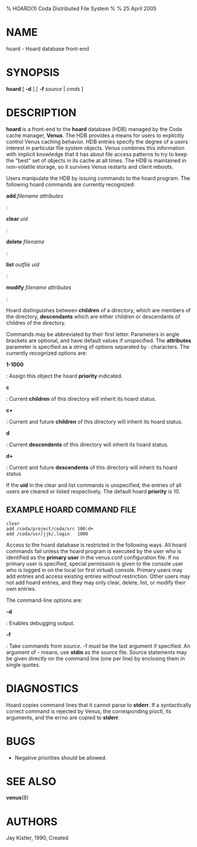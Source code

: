 % HOARD(1) Coda Distributed File System
%
% 25 April 2005

NAME
====

hoard - Hoard database front-end

SYNOPSIS
========

**hoard** \[ **-d** \] \[ **-f** *source* \| *cmds* \]

DESCRIPTION
===========

**hoard** is a front-end to the **hoard** database (HDB) managed by the
Coda cache manager, **Venus**. The HDB provides a means for users to
explicitly control Venus caching behavior. HDB entries specify the
degree of a users interest in particular file system objects. Venus
combines this information with implicit knowledge that it has about file
access patterns to try to keep the \"best\" set of objects in its cache
at all times. The HDB is maintained in non-volatile storage, so it
survives Venus restarts and client reboots.

Users manipulate the HDB by issuing commands to the hoard program. The
following hoard commands are currently recognized:

**add** *filename* *attributes*

:   

**clear** *uid*

:   

**delete** *filename*

:   

**list** *outfile* *uid*

:   

**modify** *filename* *attributes*

:   

Hoard distinguishes between **children** of a directory, which are
members of the directory, **descendants** which are either children or
descendants of childres of the directory.

Commands may be abbreviated by their first letter. Parameters in angle
brackets are optional, and have default values if unspecified. The
**attributes** parameter is specified as a string of options separated
by : characters. The currently recognized options are:

**1-1000**

:   Assign this object the hoard **priority** indicated.

**c**

:   Current **children** of this directory will inherit its hoard
    status.

**c+**

:   Current and future **children** of this directory will inherit its
    hoard status.

**d**

:   Current **descendents** of this directory will inherit its hoard
    status.

**d+**

:   Current and future **descendents** of this directory will inherit
    its hoard status

If the **uid** in the clear and list commands is unspecified, the
entries of all users are cleared or listed respectively. The default
hoard **priority** is 10.

EXAMPLE HOARD COMMAND FILE
--------------------------

    clear
    add /coda/project/coda/src 100:d+
    add /coda/usr/jjk/.login   1000

Access to the hoard database is restricted in the following ways. All
hoard commands fail unless the hoard program is executed by the user who
is identified as the **primary user** in the venus.conf configuration
file. If no primary user is specified, special permission is given to
the console user who is logged in on the local (or first virtual)
console. Primary users may add entries and access existing entries
without restriction. Other users may not add hoard entries, and they may
only clear, delete, list, or modify their own entries.

The command-line options are:

**-d**

:   Enables debugging output.

**-f**

:   Take commands from *source*. -f must be the last argument if
    specified. An argument of - means, use **stdin** as the source file.
    Source statements may be given directly on the command line (one per
    line) by enclosing them in single quotes.

DIAGNOSTICS
===========

Hoard copies command lines that it cannot parse to **stderr**. If a
syntactically correct command is rejected by Venus, the corresponding
pioctl, its arguments, and the errno are copied to **stderr**.

BUGS
====

* Negative priorities should be allowed.

SEE ALSO
========

**venus**(8)

AUTHORS
=======

Jay Kistler, 1990, Created

